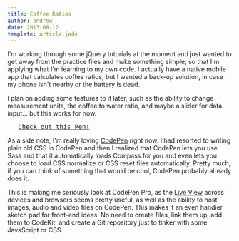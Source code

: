 ```yaml
---
title: Coffee Ratios
author: andrew
date: 2013-08-12
template: article.jade
---
```


I'm working through some jQuery tutorials at the moment and just wanted to get away from the practice files and make something simple, so that I'm applying what I'm learning to my own code. I actually have a native mobile app that calculates coffee ratios, but I wanted a back-up solution, in case my phone isn't nearby or the battery is dead.

I plan on adding some features to it later, such as the ability to change measurement units, the coffee to water ratio, and maybe a slider for data input... but this works for now.

<pre class="codepen" data-height="420" data-type="result" data-href="ovfBw" data-user="andyroo2000" data-safe="true"> <code> </code> <a href="http://codepen.io/andyroo2000/pen/ovfBw">Check out this Pen!</a> </pre>
<script src="http://codepen.io/assets/embed/ei.js"> </script>

As a side note, I'm really loving [CodePen](http://codepen.io/) right now. I had resorted to writing plain old CSS in CodePen and then I realized that CodePen lets you use Sass and that it automatically loads Compass for you and even lets you choose to load CSS normalize or CSS reset files automatically. Pretty much, if you can think of something that would be cool, CodePen probably already does it.

This is making me seriously look at CodePen Pro, as the [Live View](http://blog.codepen.io/documentation/pro-features/live-view/) across devices and browsers seems pretty useful, as well as the ability to host images, audio and video files on CodePen. This makes it an even handier sketch pad for front-end ideas. No need to create files, link them up, add them to CodeKit, and create a Git repository just to tinker with some JavaScript or CSS.